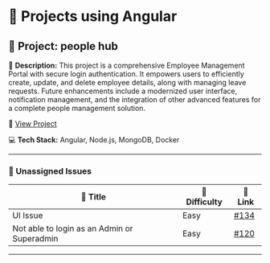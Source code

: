 # 🚀 Projects using Angular

## 📌 Project: people hub

📝 **Description:** This project is a comprehensive Employee Management Portal with secure login authentication. It empowers users to efficiently create, update, and delete employee details, along with managing leave requests. Future enhancements include a modernized user interface, notification management, and the integration of other advanced features for a complete people management solution.

🔗 [View Project](https://github.com/abhisek247767/PeopleHub-Frontend)

💻 **Tech Stack:** Angular, Node.js, MongoDB, Docker

---

### 🐛 Unassigned Issues

| 🔖 Title | 🎯 Difficulty | 🔗 Link |
|----------|----------------|---------|
| UI Issue | Easy | [#134](https://github.com/abhisek247767/PeopleHub-Frontend/issues/134) |
| Not able to login as an Admin or Superadmin | Easy | [#120](https://github.com/abhisek247767/PeopleHub-Frontend/issues/120) |

---

